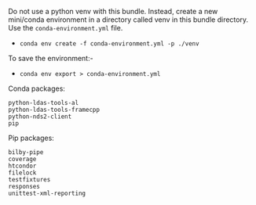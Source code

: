 Do not use a python venv with this bundle. Instead, create a
new mini/conda environment in a directory called venv in this
bundle directory. Use the `conda-environment.yml` file.

* `conda env create -f conda-environment.yml -p ./venv`

  

To save the environment:-
* `conda env export > conda-environment.yml`

  


Conda packages:
```
python-ldas-tools-al
python-ldas-tools-framecpp
python-nds2-client
pip
```



Pip packages:

```
bilby-pipe
coverage
htcondor
filelock
testfixtures
responses
unittest-xml-reporting
```